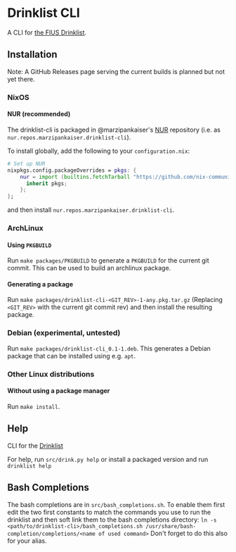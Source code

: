 # Drinklist CLI

A CLI for [the FIUS Drinklist](https://github.com/FIUS/drinklist).

## Installation
Note: A GitHub Releases page serving the current builds is planned but not yet there.

### NixOS
#### NUR (recommended)
The drinklist-cli is packaged in @marzipankaiser's [NUR](https://github.com/nix-community/NUR/) repository (i.e. as `nur.repos.marzipankaiser.drinklist-cli`).

To install globally, add the following to your `configuration.nix`:
```nix
# Set up NUR
nixpkgs.config.packageOverrides = pkgs: {
    nur = import (builtins.fetchTarball "https://github.com/nix-community/NUR/archive/master.tar.gz") {
      inherit pkgs;
    };
};
```
and then install `nur.repos.marzipankaiser.drinklist-cli`.

### ArchLinux
#### Using `PKGBUILD`
Run `make packages/PKGBUILD` to generate a `PKGBUILD` for the current git commit.
This can be used to build an archlinux package.

#### Generating a package
Run `make packages/drinklist-cli-<GIT_REV>-1-any.pkg.tar.gz` 
(Replacing `<GIT_REV>` with the current git commit rev)
and then install the resulting package.

### Debian (experimental, untested)
Run `make packages/drinklist-cli_0.1-1.deb`. This generates a Debian package that can be installed using e.g. `apt`.

### Other Linux distributions
#### Without using a package manager
Run `make install`.

## Help

CLI for the [Drinklist](http://github.com/FIUS/drinklist)

For help, run `src/drink.py help` or install a packaged version and run `drinklist help`

## Bash Completions
The bash completions are in `src/bash_completions.sh`.
To enable them first edit the two first constants to match the commands 
you use to run the drinklist and then soft link them to the bash completions directory:
`ln -s <path/to/drinklist-cli>/bash_completions.sh /usr/share/bash-completion/completions/<name of used command>`
Don't forget to do this also for your alias.
